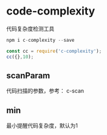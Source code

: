 # code-complexity

代码复杂度检测工具

```js
npm i c-complexity --save
```

```js
const cc = require('c-complexity');
cc({},10);
```

## scanParam

代码扫描的参数，参考： c-scan 

## min

最小提醒代码复杂度，默认为1